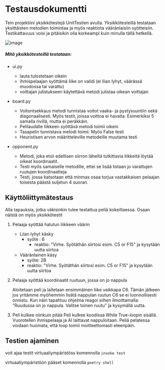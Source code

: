 # Testausdokumentti

Tein projektiini yksikkötestejä UnitTestien avulla. Yksikkötesteillä testataan yksittäisten metodien toimintaa ja myös reaktiota vääränlaisiin syötteisiin. Testikattavuus voisi ja pitäisikin olla korkeampi kuin minulla tällä hetkellä.

![image](https://github.com/henniseppis/algoritmit-harjoitustyo/blob/main/dokumentaatio/Screenshot%20from%202024-05-14%2020-27-15.png)

##### Mitä yksikkötesteillä testataan:

- ui.py
  - lauta tulostetaan oikein
  - ihmispelaajan syöttämä liike on validi (ei liian lyhyt, väärässä muodossa tai varattu)
  - voittajan julistukseen käytettävä metodi julistaa oikean voittajan

- board.py
  - Voitontsekkaus metodi tunnistaa voitot vaaka- ja pystysuuntiin sekä diagonaalisesti. Myös testit, joissa voittoa ei havaita. Esimerkiksi 5 samalla rivillä, mutta ei peräkkäin.
  - Pelilaudalle liikkeen syöttävä metodi toimii oikein
  - Tasapelin tunnistava metodi toimii. Myös False testi
  - Heuristisen arvon määritteleville metodeille muutama testi

- opponent.py
  - Metodi, joka etsii edellisen siirron läheltä tutkittavia liikkeitä löytää oikeat koordinaatit.
  - Testi myös samaiselle metodille, ettei se lisää listaan jo varattujen ruutujen koordinaatteja
  - Testi, jossa katsotaan että minmax osaa torjua vastakkaisen pelaajan toisesta päästä suljetun 4 suoran.

## Käyttöliittymätestaus
Alla tapauksia, jotka väkisinkin tulee testattua peliä kokeiltaessa. Osaan näistä on myös yksikkötestit

1. Pelaaja syöttää halutun liikkeen väärin  
    - Liian lyhyt käsky
      - syöte : 6
        - reaktio: "Virhe. Syötäthän siirtosi esim. C5 or F15" ja kysytään uutta siirtoa
    - Vääränlainen käsy
      - syöte: 2B
      - reaktio: "Virhe. Syötäthän siirtosi esim. C5 or F15" ja kysytään uutta siirtoa

2. Pelaaja syöttää koordinaatit ruutuun, jossa on jo nappula
   
    Aloitetaan peli ja laitetaan ensimmäinen liike vaikkapa C6. Tämän jälkeen jos yritämme myöhemmin lisätä nappulan ruutun C6 se ei luonnollisesti onnistu. Kun näin tapahtuu ohjelma reagoi siihen ilmoittamalla: "Ruudussa on jo nappula. Valitse toinen ruutu" ja kysymällä uutta.

3. Peli kulkee niinkuin pitää
   Peli kulkee koodissa While True-loopin sisällä. Vuorotellen ihmispelaaja ja AI laittavat nappuloitaan. Peliä pelatessa voidaan huomata, että loop toimii moitteettomasti eteenpäin.


## Testien ajaminen

voit ajaa testit virtuaaliympäristöss komennolla ```invoke test```

virtuaaliympäristöön pääset komennolla ```poetry shell```

